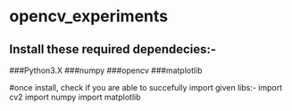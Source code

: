 # opencv_experiments
## Install these required dependecies:-
###Python3.X
###numpy
###opencv
###matplotlib

#once install, check if you are able to succefully import given libs:- 
import cv2
import numpy
import matplotlib
